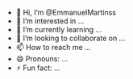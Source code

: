 - 👋 Hi, I’m @EmmanuelMartinss
- 👀 I’m interested in ...
- 🌱 I’m currently learning ...
- 💞️ I’m looking to collaborate on ...
- 📫 How to reach me ...
- 😄 Pronouns: ...
- ⚡ Fun fact: ...

<!---
EmmanuelMartinss/EmmanuelMartinss is a ✨ special ✨ repository because its `README.md` (this file) appears on your GitHub profile.
You can click the Preview link to take a look at your changes.
--->
